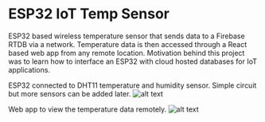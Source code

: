 # ESP32 IoT Temp Sensor

ESP32 based wireless temperature sensor that sends data to a Firebase RTDB via a network. Temperature data is then accessed through a React based web app from any remote location. Motivation behind this project was to learn how to interface an ESP32 with cloud hosted databases for IoT applications.

ESP32 connected to DHT11 temperature and humidity sensor. Simple circuit but more sensors can be added later.
![alt text](https://github.com/usmank11/IoT-Temp-Sensor/blob/main/Sensor.jpeg)

Web app to view the temperature data remotely.
![alt text](https://github.com/usmank11/IoT-Temp-Sensor/blob/main/webapp.png)



